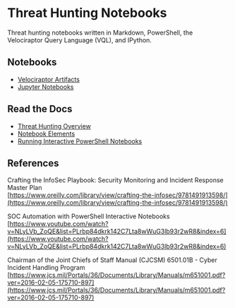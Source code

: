 # Threat Hunting Notebooks
Threat hunting notebooks written in Markdown, PowerShell, the Velociraptor Query Language (VQL), and IPython. 

## Notebooks
* [Velociraptor Artifacts](/Velociraptor-Notebooks)
* [Jupyter Notebooks](/Jupyter-Notebooks)

## Read the Docs
* [Threat Hunting Overview](/Docs/threat-hunting-overview.md)
* [Notebook Elements](/Docs/notebook-elements.md)
* [Running Interactive PowerShell Notebooks](/Docs/running-interactive-powershell-notebooks.md)

## References  
Crafting the InfoSec Playbook: Security Monitoring and Incident Response Master Plan  
[https://www.oreilly.com/library/view/crafting-the-infosec/9781491913598/](https://www.oreilly.com/library/view/crafting-the-infosec/9781491913598/)  

SOC Automation with PowerShell Interactive Notebooks  
[https://www.youtube.com/watch?v=NLyLVb_ZoQE&list=PLrbp84dkrk142C7Lta8wWuG3lb93r2wR8&index=6](https://www.youtube.com/watch?v=NLyLVb_ZoQE&list=PLrbp84dkrk142C7Lta8wWuG3lb93r2wR8&index=6)

Chairman of the Joint Chiefs of Staff Manual (CJCSM) 6501.01B - Cyber Incident Handling Program
[https://www.jcs.mil/Portals/36/Documents/Library/Manuals/m651001.pdf?ver=2016-02-05-175710-897](https://www.jcs.mil/Portals/36/Documents/Library/Manuals/m651001.pdf?ver=2016-02-05-175710-897)
